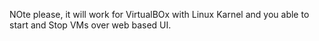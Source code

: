 NOte please, it will work for VirtualBOx with Linux Karnel and you able to start and Stop VMs over web based UI.

